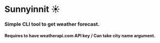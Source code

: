 # Sunnyinnit :sunny:
### Simple CLI tool to get weather forecast.
#### Requires to have weatherapi.com API key / Can take city name argument.
